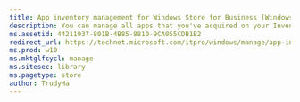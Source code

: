 ```yaml
---
title: App inventory management for Windows Store for Business (Windows 10)
description: You can manage all apps that you've acquired on your Inventory page.
ms.assetid: 44211937-801B-4B85-8810-9CA055CDB1B2
redirect_url: https://technet.microsoft.com/itpro/windows/manage/app-inventory-management-windows-store-for-business
ms.prod: w10
ms.mktglfcycl: manage
ms.sitesec: library
ms.pagetype: store
author: TrudyHa
---
```


